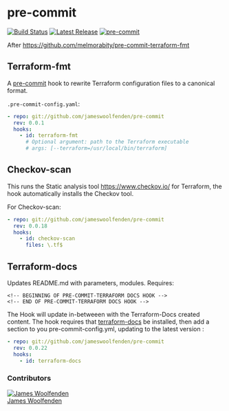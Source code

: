 # pre-commit

[![Build Status](https://github.com/JamesWoolfenden/pre-commit/workflows/Verify%20and%20Bump/badge.svg?branch=master)](https://github.com/JamesWoolfenden/pre-commit) 
[![Latest Release](https://img.shields.io/github/release/JamesWoolfenden/pre-commit.svg)](https://github.com/JamesWoolfenden/pre-commit/releases/latest)
[![pre-commit](https://img.shields.io/badge/pre--commit-enabled-brightgreen?logo=pre-commit&logoColor=white)](https://github.com/pre-commit/pre-commit)

After <https://github.com/melmorabity/pre-commit-terraform-fmt>

## Terraform-fmt

A [pre-commit](https://pre-commit.com/) hook to rewrite Terraform configuration files to a canonical format.

`.pre-commit-config.yaml`:

```yaml
- repo: git://github.com/jameswoolfenden/pre-commit
  rev: 0.0.1
  hooks:
    - id: terraform-fmt
      # Optional argument: path to the Terraform executable
      # args: [--terraform=/usr/local/bin/terraform]
```

## Checkov-scan

This runs the Static analysis tool https://www.checkov.io/ for Terraform, the hook automatically installs the Checkov tool.

For Checkov-scan:

```yaml
- repo: git://github.com/jameswoolfenden/pre-commit
  rev: 0.0.18
  hooks:
    - id: checkov-scan
      files: \.tf$
```

## Terraform-docs

Updates README.md with parameters, modules.
Requires:
```
<!-- BEGINNING OF PRE-COMMIT-TERRAFORM DOCS HOOK -->
<!-- END OF PRE-COMMIT-TERRAFORM DOCS HOOK -->
```
The Hook will update in-betweeen with the Terraform-Docs created content.
The hook requires that [terraform-docs](https://github.com/segmentio/terraform-docs) be installed, then add a section to you pre-commit-config.yml, updating to the latest version :

```yaml
- repo: git://github.com/jameswoolfenden/pre-commit
  rev: 0.0.22
  hooks:
    - id: terraform-docs
```

### Contributors

[![James Woolfenden][jameswoolfenden_avatar]][jameswoolfenden_homepage]<br/>[James Woolfenden][jameswoolfenden_homepage]

[jameswoolfenden_homepage]: https://github.com/jameswoolfenden
[jameswoolfenden_avatar]: https://github.com/jameswoolfenden.png?size=150
